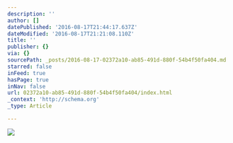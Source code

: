 ```yaml
---
description: ''
author: []
datePublished: '2016-08-17T21:44:17.637Z'
dateModified: '2016-08-17T21:21:08.110Z'
title: ''
publisher: {}
via: {}
sourcePath: _posts/2016-08-17-02372a10-ab85-491d-880f-54b4f50fa404.md
starred: false
inFeed: true
hasPage: true
inNav: false
url: 02372a10-ab85-491d-880f-54b4f50fa404/index.html
_context: 'http://schema.org'
_type: Article

---
```

![](https://the-grid-user-content.s3-us-west-2.amazonaws.com/2aa0202c-ffe4-426a-ac7c-e308b5f38057.jpg)